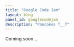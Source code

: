 ```yaml
---
title: "Google Code Jam"
layout: blog
panel_id: googlecodejam
description: "Pancakes T__T"
---
```


Coming soon...
